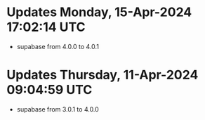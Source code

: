 # Updates Monday, 15-Apr-2024 17:02:14 UTC
- supabase from 4.0.0 to 4.0.1

# Updates Thursday, 11-Apr-2024 09:04:59 UTC
- supabase from 3.0.1 to 4.0.0

